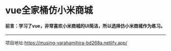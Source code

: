 # vue全家桶仿小米商城
#### 前言：学习了vue，非常喜欢小米商城的UI简洁，所以选择仿小米商城作为练习。


***


项目地址:https://musing-varahamihira-bd268a.netlify.app/

